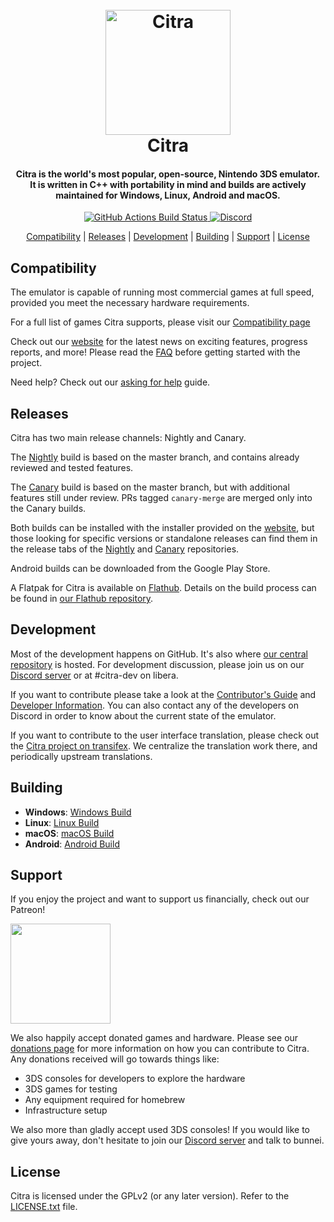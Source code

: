 <h1 align="center">
  <br>
  <img src="https://raw.githubusercontent.com/alyxdeburca/citra-assets/master/Main/citra_logo.svg" alt="Citra" width="200">
  <br>
  <b>Citra</b>
  <br>
</h1>

<h4 align="center"><b>Citra</b> is the world's most popular, open-source, Nintendo 3DS emulator.
<br>
It is written in C++ with portability in mind and builds are actively maintained for Windows, Linux, Android and macOS.
</h4>

<p align="center">
    <a href="https://github.com/alyxdeburca/citra/actions/">
        <img src="https://github.com/alyxdeburca/citra/workflows/citra-ci/badge.svg"
            alt="GitHub Actions Build Status">
    </a>
    <a href="https://discord.gg/FAXfZV9">
        <img src="https://img.shields.io/discord/220740965957107713?color=%237289DA&label=Citra&logo=discord&logoColor=white"
            alt="Discord">
    </a>
</p>

<p align="center">
  <a href="#compatibility">Compatibility</a> |
  <a href="#releases">Releases</a> |
  <a href="#development">Development</a> |
  <a href="#building">Building</a> |
  <a href="#support">Support</a> |
  <a href="#license">License</a>
</p>


## Compatibility

The emulator is capable of running most commercial games at full speed, provided you meet the necessary hardware requirements.

For a full list of games Citra supports, please visit our [Compatibility page](https://alyxdeburca.org/game/)

Check out our [website](https://alyxdeburca.org/) for the latest news on exciting features, progress reports, and more!
Please read the [FAQ](https://alyxdeburca.org/wiki/faq/) before getting started with the project.

Need help? Check out our [asking for help](https://alyxdeburca.org/help/reference/asking/) guide.

## Releases

Citra has two main release channels: Nightly and Canary.

The [Nightly](https://github.com/alyxdeburca/citra-nightly) build is based on the master branch, and contains already reviewed and tested features.

The [Canary](https://github.com/alyxdeburca/citra-canary) build is based on the master branch, but with additional features still under review. PRs tagged `canary-merge` are merged only into the Canary builds.

Both builds can be installed with the installer provided on the [website](https://alyxdeburca.org/download/), but those looking for specific versions or standalone releases can find them in the release tabs of the [Nightly](https://github.com/alyxdeburca/citra-nightly/releases) and [Canary](https://github.com/alyxdeburca/citra-canary/releases) repositories.

Android builds can be downloaded from the Google Play Store.

A Flatpak for Citra is available on [Flathub](https://flathub.org/apps/details/org.citra_emu.citra). Details on the build process can be found in [our Flathub repository](https://github.com/flathub/org.citra_emu.citra).

## Development

Most of the development happens on GitHub. It's also where [our central repository](https://github.com/alyxdeburca/citra) is hosted.
For development discussion, please join us on our [Discord server](https://alyxdeburca.org/discord/) or at #citra-dev on libera.

If you want to contribute please take a look at the [Contributor's Guide](https://github.com/alyxdeburca/citra/wiki/Contributing) and [Developer Information](https://github.com/alyxdeburca/citra/wiki/Developer-Information). You can also contact any of the developers on Discord in order to know about the current state of the emulator.

If you want to contribute to the user interface translation, please check out the [Citra project on transifex](https://www.transifex.com/citra/citra). We centralize the translation work there, and periodically upstream translations.

## Building

* __Windows__: [Windows Build](https://github.com/alyxdeburca/citra/wiki/Building-For-Windows)
* __Linux__: [Linux Build](https://github.com/alyxdeburca/citra/wiki/Building-For-Linux)
* __macOS__: [macOS Build](https://github.com/alyxdeburca/citra/wiki/Building-for-macOS)
* __Android__: [Android Build](https://github.com/alyxdeburca/citra/wiki/Building-for-Android)


## Support

If you enjoy the project and want to support us financially, check out our Patreon!

<a href="https://www.patreon.com/citraemu">
    <img src="https://c5.patreon.com/external/logo/become_a_patron_button@2x.png" width="160">
</a>

We also happily accept donated games and hardware.
Please see our [donations page](https://alyxdeburca.org/donate/) for more information on how you can contribute to Citra.
Any donations received will go towards things like:
* 3DS consoles for developers to explore the hardware
* 3DS games for testing
* Any equipment required for homebrew
* Infrastructure setup

We also more than gladly accept used 3DS consoles! If you would like to give yours away, don't hesitate to join our [Discord server](https://alyxdeburca.org/discord/) and talk to bunnei.


## License

Citra is licensed under the GPLv2 (or any later version). Refer to the [LICENSE.txt](https://github.com/alyxdeburca/citra/blob/master/license.txt) file.
